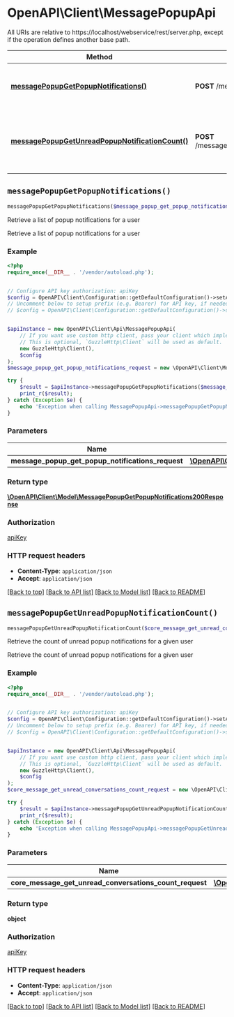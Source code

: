 # OpenAPI\Client\MessagePopupApi

All URIs are relative to https://localhost/webservice/rest/server.php, except if the operation defines another base path.

| Method | HTTP request | Description |
| ------------- | ------------- | ------------- |
| [**messagePopupGetPopupNotifications()**](MessagePopupApi.md#messagePopupGetPopupNotifications) | **POST** /message_popup_get_popup_notifications | Retrieve a list of popup notifications for a user |
| [**messagePopupGetUnreadPopupNotificationCount()**](MessagePopupApi.md#messagePopupGetUnreadPopupNotificationCount) | **POST** /message_popup_get_unread_popup_notification_count | Retrieve the count of unread popup notifications for a given user |


## `messagePopupGetPopupNotifications()`

```php
messagePopupGetPopupNotifications($message_popup_get_popup_notifications_request): \OpenAPI\Client\Model\MessagePopupGetPopupNotifications200Response
```

Retrieve a list of popup notifications for a user

Retrieve a list of popup notifications for a user

### Example

```php
<?php
require_once(__DIR__ . '/vendor/autoload.php');


// Configure API key authorization: apiKey
$config = OpenAPI\Client\Configuration::getDefaultConfiguration()->setApiKey('Authorization', 'YOUR_API_KEY');
// Uncomment below to setup prefix (e.g. Bearer) for API key, if needed
// $config = OpenAPI\Client\Configuration::getDefaultConfiguration()->setApiKeyPrefix('Authorization', 'Bearer');


$apiInstance = new OpenAPI\Client\Api\MessagePopupApi(
    // If you want use custom http client, pass your client which implements `GuzzleHttp\ClientInterface`.
    // This is optional, `GuzzleHttp\Client` will be used as default.
    new GuzzleHttp\Client(),
    $config
);
$message_popup_get_popup_notifications_request = new \OpenAPI\Client\Model\MessagePopupGetPopupNotificationsRequest(); // \OpenAPI\Client\Model\MessagePopupGetPopupNotificationsRequest

try {
    $result = $apiInstance->messagePopupGetPopupNotifications($message_popup_get_popup_notifications_request);
    print_r($result);
} catch (Exception $e) {
    echo 'Exception when calling MessagePopupApi->messagePopupGetPopupNotifications: ', $e->getMessage(), PHP_EOL;
}
```

### Parameters

| Name | Type | Description  | Notes |
| ------------- | ------------- | ------------- | ------------- |
| **message_popup_get_popup_notifications_request** | [**\OpenAPI\Client\Model\MessagePopupGetPopupNotificationsRequest**](../Model/MessagePopupGetPopupNotificationsRequest.md)|  | |

### Return type

[**\OpenAPI\Client\Model\MessagePopupGetPopupNotifications200Response**](../Model/MessagePopupGetPopupNotifications200Response.md)

### Authorization

[apiKey](../../README.md#apiKey)

### HTTP request headers

- **Content-Type**: `application/json`
- **Accept**: `application/json`

[[Back to top]](#) [[Back to API list]](../../README.md#endpoints)
[[Back to Model list]](../../README.md#models)
[[Back to README]](../../README.md)

## `messagePopupGetUnreadPopupNotificationCount()`

```php
messagePopupGetUnreadPopupNotificationCount($core_message_get_unread_conversations_count_request): object
```

Retrieve the count of unread popup notifications for a given user

Retrieve the count of unread popup notifications for a given user

### Example

```php
<?php
require_once(__DIR__ . '/vendor/autoload.php');


// Configure API key authorization: apiKey
$config = OpenAPI\Client\Configuration::getDefaultConfiguration()->setApiKey('Authorization', 'YOUR_API_KEY');
// Uncomment below to setup prefix (e.g. Bearer) for API key, if needed
// $config = OpenAPI\Client\Configuration::getDefaultConfiguration()->setApiKeyPrefix('Authorization', 'Bearer');


$apiInstance = new OpenAPI\Client\Api\MessagePopupApi(
    // If you want use custom http client, pass your client which implements `GuzzleHttp\ClientInterface`.
    // This is optional, `GuzzleHttp\Client` will be used as default.
    new GuzzleHttp\Client(),
    $config
);
$core_message_get_unread_conversations_count_request = new \OpenAPI\Client\Model\CoreMessageGetUnreadConversationsCountRequest(); // \OpenAPI\Client\Model\CoreMessageGetUnreadConversationsCountRequest

try {
    $result = $apiInstance->messagePopupGetUnreadPopupNotificationCount($core_message_get_unread_conversations_count_request);
    print_r($result);
} catch (Exception $e) {
    echo 'Exception when calling MessagePopupApi->messagePopupGetUnreadPopupNotificationCount: ', $e->getMessage(), PHP_EOL;
}
```

### Parameters

| Name | Type | Description  | Notes |
| ------------- | ------------- | ------------- | ------------- |
| **core_message_get_unread_conversations_count_request** | [**\OpenAPI\Client\Model\CoreMessageGetUnreadConversationsCountRequest**](../Model/CoreMessageGetUnreadConversationsCountRequest.md)|  | |

### Return type

**object**

### Authorization

[apiKey](../../README.md#apiKey)

### HTTP request headers

- **Content-Type**: `application/json`
- **Accept**: `application/json`

[[Back to top]](#) [[Back to API list]](../../README.md#endpoints)
[[Back to Model list]](../../README.md#models)
[[Back to README]](../../README.md)
